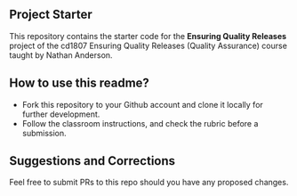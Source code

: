 ## Project Starter
This repository contains the starter code for the **Ensuring Quality Releases** project of the cd1807 Ensuring Quality Releases (Quality Assurance) course taught by Nathan Anderson. 


## How to use this readme?
- Fork this repository to your Github account and clone it locally for further development. 
- Follow the classroom instructions, and check the rubric before a submission. 

## Suggestions and Corrections
Feel free to submit PRs to this repo should you have any proposed changes. 
